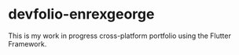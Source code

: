 # devfolio-enrexgeorge
This is my work in progress cross-platform portfolio using the Flutter Framework.
